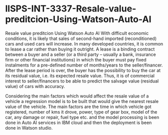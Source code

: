 # llSPS-INT-3337-Resale-value-preditcion-Using-Watson-Auto-AI
Resale value preditcion Using Watson Auto AI
With difficult economic conditions, it is likely that sales of second-hand imported
(reconditioned) cars and used cars will increase. In many developed countries, it is common to
lease a car rather than buying it outright. A lease is a binding contract between a buyer and a
seller (or a third party – usually a bank, insurance firm or other financial institutions) in which
the buyer must pay fixed instalments for a pre-defined number of months/years to the
seller/financer. After the lease period is over, the buyer has the possibility to buy the car at its
residual value, i.e. its expected resale value. Thus, it is of commercial interest to seller/financers
to be able to predict the salvage value (residual value) of cars with accuracy.

Considering the main factors which would affect the resale value of a vehicle a
regression model is to be built that would give the nearest resale value of the
vehicle. The main factors are the time in which vehicle got registered, number
of kms it drove, power, type of gear box, model of the car, any damage or
repair, fuel type etc. and the model processing is been done in Auto AI services
in IBM cloud and then the deployment is been done in Watson studio.
